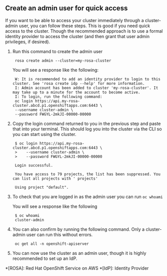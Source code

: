 ## Create an admin user for quick access
If you want to be able to access your cluster immediately through a cluster-admin user, you can follow these steps. This is good if you need quick access to the cluster. Though the recommended approach is to use a formal identity provider to access the cluster (and then grant that user admin privileges, if desired).

1. Run this command to create the admin user

        rosa create admin --cluster=my-rosa-cluster

    You will see a response like the following:

        W: It is recommended to add an identity provider to login to this cluster. See 'rosa create idp --help' for more information.
        I: Admin account has been added to cluster 'my-rosa-cluster'. It may take up to a minute for the account to become active.
        I: To login, run the following command:
        oc login https://api.my-rosa-cluster.abcd.p1.openshiftapps.com:6443 \
        --username cluster-admin \
        --password FWGYL-2mkJI-00000-00000

2. Copy the login command returned to you in the previous step and paste that into your terminal. This should log you into the cluster via the CLI so you can start using the cluster.
    
        $ oc login https://api.my-rosa-cluster.abcd.p1.openshiftapps.com:6443 \
        >    --username cluster-admin \
        >    --password FWGYL-2mkJI-00000-00000

        Login successful.

        You have access to 79 projects, the list has been suppressed. You can list all projects with ' projects'

        Using project "default".

3. To check that you are logged in as the admin user you can run `oc whoami`

    You will see a response like the following
    
        $ oc whoami
        cluster-admin

4. You can also confirm by running the following command. Only a cluster-admin user can run this without errors.

        oc get all -n openshift-apiserver

5. You can now use the cluster as an admin user, though it is highly recommended to set up an IdP.

*[ROSA]: Red Hat OpenShift Service on AWS
*[IdP]: Identity Provider